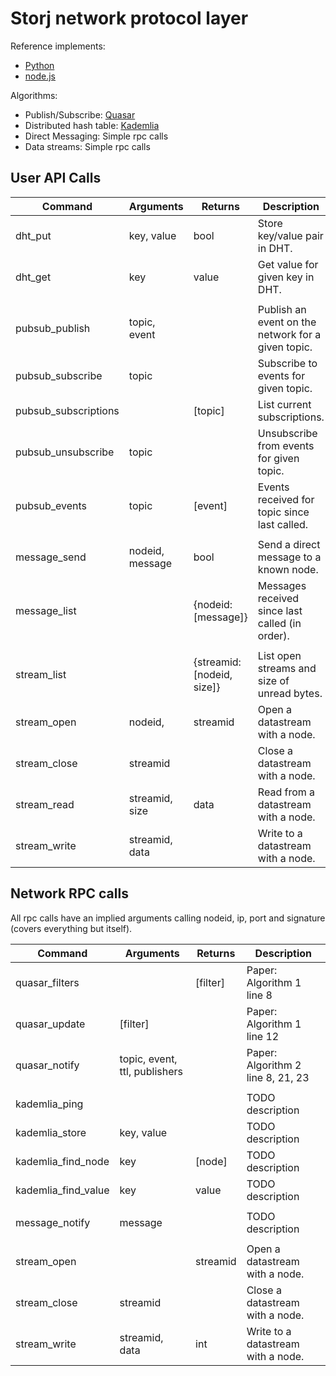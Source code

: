 # Storj network protocol layer


Reference implements:

 * [Python](https://github.com/storj/storjnet)
 * [node.js](https://github.com/Storj/node-storj)


Algorithms:

 * Publish/Subscribe: [Quasar](todo.link)
 * Distributed hash table: [Kademlia](todo.link)
 * Direct Messaging: Simple rpc calls
 * Data streams: Simple rpc calls


## User API Calls

| Command               | Arguments         | Returns                       | Description                                           |
|-----------------------|-------------------|-------------------------------|-------------------------------------------------------|
| dht_put               | key, value        | bool                          | Store key/value pair in DHT.                          |
| dht_get               | key               | value                         | Get value for given key in DHT.                       |
|                       |                   |                               |                                                       |
| pubsub_publish        | topic, event      |                               | Publish an event on the network for a given topic.    |
| pubsub_subscribe      | topic             |                               | Subscribe to events for given topic.                  |
| pubsub_subscriptions  |                   | [topic]                       | List current subscriptions.                           |
| pubsub_unsubscribe    | topic             |                               | Unsubscribe from events for given topic.              |
| pubsub_events         | topic             | [event]                       | Events received for topic since last called.          |
|                       |                   |                               |                                                       |
| message_send          | nodeid, message   | bool                          | Send a direct message to a known node.                |
| message_list          |                   | {nodeid: [message]}           | Messages received since last called (in order).       |
|                       |                   |                               |                                                       |
| stream_list           |                   | {streamid: [nodeid, size]}    | List open streams and size of unread bytes.           |
| stream_open           | nodeid,           | streamid                      | Open a datastream with a node.                        |
| stream_close          | streamid          |                               | Close a datastream with a node.                       |
| stream_read           | streamid, size    | data                          | Read from a datastream with a node.                   |
| stream_write          | streamid, data    |                               | Write to a datastream with a node.                    |


## Network RPC calls

All rpc calls have an implied arguments calling nodeid, ip, port and signature (covers everything but itself).

| Command               | Arguments                     | Returns   | Description                                           |
|-----------------------|-------------------------------|-----------|-------------------------------------------------------|
| quasar_filters        |                               | [filter]  | Paper: Algorithm 1 line 8                             |
| quasar_update         | [filter]                      |           | Paper: Algorithm 1 line 12                            |
| quasar_notify         | topic, event, ttl, publishers |           | Paper: Algorithm 2 line 8, 21, 23                     |
|                       |                               |           |                                                       |
| kademlia_ping         |                               |           | TODO description                                      |
| kademlia_store        | key, value                    |           | TODO description                                      |
| kademlia_find_node    | key                           | [node]    | TODO description                                      |
| kademlia_find_value   | key                           | value     | TODO description                                      |
|                       |                               |           |                                                       |
| message_notify        | message                       |           | TODO description                                      |
|                       |                               |           |                                                       |
| stream_open           |                               | streamid  | Open a datastream with a node.                        |
| stream_close          | streamid                      |           | Close a datastream with a node.                       |
| stream_write          | streamid, data                | int       | Write to a datastream with a node.                    |
